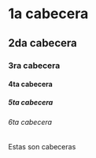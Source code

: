 # 1a cabecera
## 2da cabecera
### 3ra cabecera
#### 4ta cabecera
##### 5ta cabecera
###### 6ta cabecera

Estas son cabeceras
